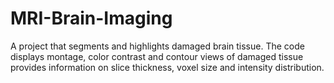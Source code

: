 # MRI-Brain-Imaging
A project that segments and highlights damaged brain tissue. 
The code displays montage, color contrast and contour views of damaged tissue provides information on slice thickness, voxel size and intensity distribution.
